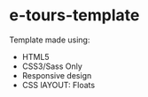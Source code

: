 # e-tours-template

Template made using:
- HTML5
- CSS3/Sass Only
- Responsive design
- CSS lAYOUT: Floats
